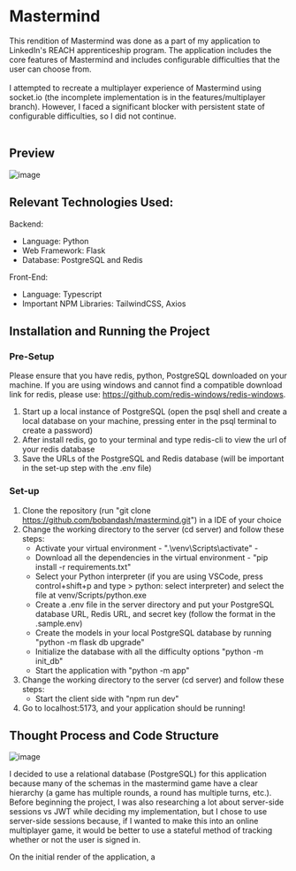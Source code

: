 # Mastermind
This rendition of Mastermind was done as a part of my application to LinkedIn's REACH apprenticeship program. The application includes the core features of Mastermind and includes configurable difficulties that the user can choose from. <br /><br />I attempted to recreate a multiplayer experience of Mastermind using socket.io (the incomplete implementation is in the features/multiplayer branch). However, I faced a significant blocker with persistent state of configurable difficulties, so I did not continue.<br /><br /> 

## Preview
![image](https://github.com/bobandash/mastermind/assets/74850332/cb2b51b2-29f5-46eb-953e-a2e197ee7f21)


## Relevant Technologies Used:
Backend:
- Language: Python
- Web Framework: Flask
- Database: PostgreSQL and Redis

Front-End:
- Language: Typescript
- Important NPM Libraries: TailwindCSS, Axios


## Installation and Running the Project
### Pre-Setup
Please ensure that you have redis, python, PostgreSQL downloaded on your machine.
If you are using windows and cannot find a compatible download link for redis, please use: https://github.com/redis-windows/redis-windows.
1. Start up a local instance of PostgreSQL (open the psql shell and create a local database on your machine, pressing enter in the psql terminal to create a password)
2. After install redis, go to your terminal and type redis-cli to view the url of your redis database
3. Save the URLs of the PostgreSQL and Redis database (will be important in the set-up step with the .env file)

### Set-up
1. Clone the repository (run "git clone https://github.com/bobandash/mastermind.git") in a IDE of your choice
2. Change the working directory to the server (cd server) and follow these steps:
   - Activate your virtual environment - ".\venv\Scripts\activate" - 
   - Download all the dependencies in the virtual environment - "pip install -r requirements.txt"
   - Select your Python interpreter (if you are using VSCode, press control+shift+p and type > python: select interpreter) and select the file at venv/Scripts/python.exe
   - Create a .env file in the server directory and put your PostgreSQL database URL, Redis URL, and secret key (follow the format in the .sample.env)
   - Create the models in your local PostgreSQL database by running "python -m flask db upgrade"
   - Initialize the database with all the difficulty options "python -m init_db"
   - Start the application with "python -m app"
3. Change the working directory to the server (cd server) and follow these steps:
   - Start the client side with "npm run dev"
4. Go to localhost:5173, and your application should be running!

## Thought Process and Code Structure
![image](https://github.com/bobandash/mastermind/assets/74850332/e0feef18-a53c-4400-9862-2de775129da4)

I decided to use a relational database (PostgreSQL) for this application because many of the schemas in the mastermind game have a clear hierarchy (a game has multiple rounds, a round has multiple turns, etc.). Before beginning the project, I was also researching a lot about server-side sessions vs JWT while deciding my implementation, but I chose to use server-side sessions because, if I wanted to make this into an online multiplayer game, it would be better to use a stateful method of tracking whether or not the user is signed in. 

On the initial render of the application, a 
